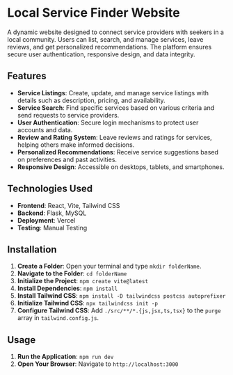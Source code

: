 # Local Service Finder Website

A dynamic website designed to connect service providers with seekers in a local community. Users can list, search, and manage services, leave reviews, and get personalized recommendations. The platform ensures secure user authentication, responsive design, and data integrity.

## Features

- **Service Listings**: Create, update, and manage service listings with details such as description, pricing, and availability.
- **Service Search**: Find specific services based on various criteria and send requests to service providers.
- **User Authentication**: Secure login mechanisms to protect user accounts and data.
- **Review and Rating System**: Leave reviews and ratings for services, helping others make informed decisions.
- **Personalized Recommendations**: Receive service suggestions based on preferences and past activities.
- **Responsive Design**: Accessible on desktops, tablets, and smartphones.

## Technologies Used

- **Frontend**: React, Vite, Tailwind CSS
- **Backend**: Flask, MySQL
- **Deployment**:  Vercel
- **Testing**: Manual Testing

## Installation

1. **Create a Folder**: Open your terminal and type `mkdir folderName`.
2. **Navigate to the Folder**: `cd folderName`
3. **Initialize the Project**: `npm create vite@latest`
4. **Install Dependencies**: `npm install`
5. **Install Tailwind CSS**: `npm install -D tailwindcss postcss autoprefixer`
6. **Initialize Tailwind CSS**: `npx tailwindcss init -p`
7. **Configure Tailwind CSS**: Add `./src/**/*.{js,jsx,ts,tsx}` to the `purge` array in `tailwind.config.js`.

## Usage

1. **Run the Application**: `npm run dev`
2. **Open Your Browser**: Navigate to `http://localhost:3000`


